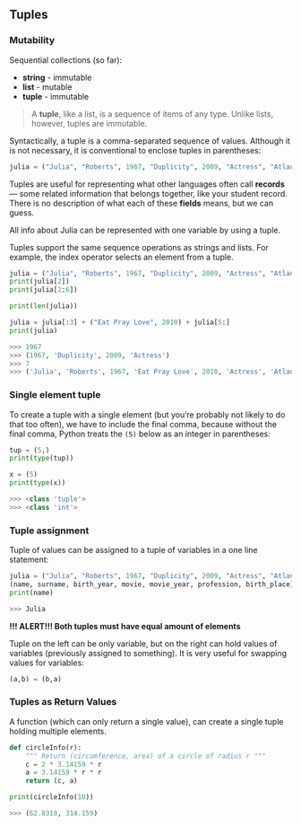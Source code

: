 ## Tuples

### Mutability

Sequential collections (so far):

* **string** - immutable
* **list** - mutable
* **tuple** - immutable

> A **tuple**, like a list, is a sequence of items of any type. Unlike lists, however, tuples are immutable.

Syntactically, a tuple is a comma-separated sequence of values. Although it is not necessary, it is conventional to enclose tuples in parentheses:

```python
julia = ("Julia", "Roberts", 1967, "Duplicity", 2009, "Actress", "Atlanta, Georgia")
```

Tuples are useful for representing what other languages often call **records** — some related information that belongs together, like your student record. There is no description of what each of these **fields** means, but we can guess.

All info about Julia can be represented with one variable by using a tuple.

Tuples support the same sequence operations as strings and lists. For example, the index operator selects an element from a tuple.

```python
julia = ("Julia", "Roberts", 1967, "Duplicity", 2009, "Actress", "Atlanta, Georgia")
print(julia[2])
print(julia[2:6])

print(len(julia))

julia = julia[:3] + ("Eat Pray Love", 2010) + julia[5:]
print(julia)

>>> 1967
>>> (1967, 'Duplicity', 2009, 'Actress')
>>> 7
>>> ('Julia', 'Roberts', 1967, 'Eat Pray Love', 2010, 'Actress', 'Atlanta, Georgia')
```

### Single element tuple

To create a tuple with a single element (but you’re probably not likely to do that too often), we have to include the final comma, because without the final comma, Python treats the `(5)` below as an integer in parentheses:

```python
tup = (5,)
print(type(tup))

x = (5)
print(type(x))

>>> <class 'tuple'>
>>> <class 'int'>
```

### Tuple assignment

Tuple of values can be assigned to a tuple of variables in a one line statement: 

```python
julia = ("Julia", "Roberts", 1967, "Duplicity", 2009, "Actress", "Atlanta, Georgia")
(name, surname, birth_year, movie, movie_year, profession, birth_place) = julia
print(name)

>>> Julia
```

 **!!! ALERT!!! Both tuples must have equal amount of elements**

Tuple on the left can be only variable, but on the right can hold values of variables (previously assigned to something). It is very useful for swapping values for variables:

```python
(a,b) = (b,a)
```

### Tuples as Return Values

A function (which can only return a single value), can create a single tuple holding multiple elements.

```python
def circleInfo(r):
    """ Return (circumference, area) of a circle of radius r """
    c = 2 * 3.14159 * r
    a = 3.14159 * r * r
    return (c, a)

print(circleInfo(10))

>>> (62.8318, 314.159)
```

